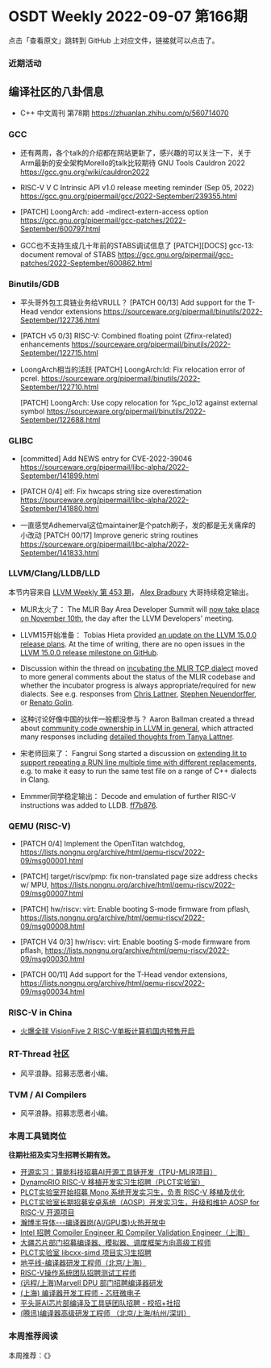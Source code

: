 # OSDT Weekly 2022-09-07 第166期

点击「查看原文」跳转到 GitHub 上对应文件，链接就可以点击了。

### 近期活动

## 编译社区的八卦信息

- C++ 中文周刊 第78期 https://zhuanlan.zhihu.com/p/560714070

### GCC

- 还有两周，各个talk的介绍都在网站更新了，感兴趣的可以关注一下，关于Arm最新的安全架构Morello的talk比较期待
  GNU Tools Cauldron 2022
  https://gcc.gnu.org/wiki/cauldron2022

- RISC-V V C Intrinsic API v1.0 release meeting reminder (Sep 05, 2022)
  https://gcc.gnu.org/pipermail/gcc/2022-September/239355.html

- [PATCH] LoongArch: add -mdirect-extern-access option
  https://gcc.gnu.org/pipermail/gcc-patches/2022-September/600797.html

- GCC也不支持生成几十年前的STABS调试信息了
  [PATCH][DOCS] gcc-13: document removal of STABS
  https://gcc.gnu.org/pipermail/gcc-patches/2022-September/600862.html

### Binutils/GDB

- 平头哥外包工具链业务给VRULL？
  [PATCH 00/13] Add support for the T-Head vendor extensions
  https://sourceware.org/pipermail/binutils/2022-September/122736.html

- [PATCH v5 0/3] RISC-V: Combined floating point (Zfinx-related) enhancements
  https://sourceware.org/pipermail/binutils/2022-September/122715.html

- LoongArch相当的活跃
  [PATCH] LoongArch:ld: Fix relocation error of pcrel.
  https://sourceware.org/pipermail/binutils/2022-September/122710.html

  [PATCH] LoongArch: Use copy relocation for %pc_lo12 against external symbol
  https://sourceware.org/pipermail/binutils/2022-September/122688.html

### GLIBC

- [committed] Add NEWS entry for CVE-2022-39046
  https://sourceware.org/pipermail/libc-alpha/2022-September/141899.html

- [PATCH 0/4] elf: Fix hwcaps string size overestimation
  https://sourceware.org/pipermail/libc-alpha/2022-September/141880.html

- 一直感觉Adhemerval这位maintainer是个patch刷子，发的都是无关痛痒的小改动
  [PATCH 00/17] Improve generic string routines
  https://sourceware.org/pipermail/libc-alpha/2022-September/141833.html

### LLVM/Clang/LLDB/LLD

本节内容来自 [LLVM Weekly 第 453 期](http://llvmweekly.org/issue/453)，
[Alex Bradbury](https://www.linkedin.com/in/alex-bradbury/) 大哥持续稳定输出。

* MLIR太火了： The MLIR Bay Area Developer Summit will [now take place on November 10th](https://discourse.llvm.org/t/rescheduled-mlir-bay-area-developer-summit-nov-10-2022/65043/3), the day after the LLVM Developers' meeting.

* LLVM15开始准备： Tobias Hieta provided [an update on the LLVM 15.0.0 release plans](https://discourse.llvm.org/t/llvm-15-0-0-final-release-update-and-help-needed/64967).  At the time of writing, there are no open issues in the [LLVM 15.0.0 release milestone on GitHub](https://github.com/llvm/llvm-project/milestone/11).

* Discussion within the thread on [incubating the MLIR TCP dialect](https://discourse.llvm.org/t/rfc-incubation-request-for-incubating-tcp-dialect-for-mlir/64883) moved to more general comments about the status of the MLIR codebase and whether the incubator progress is always appropriate/required for new dialects. See e.g. responses from [Chris Lattner](https://discourse.llvm.org/t/rfc-incubation-request-for-incubating-tcp-dialect-for-mlir/64883/18), [Stephen Neuendorffer](https://discourse.llvm.org/t/rfc-incubation-request-for-incubating-tcp-dialect-for-mlir/64883/20), or [Renato Golin](https://discourse.llvm.org/t/rfc-incubation-request-for-incubating-tcp-dialect-for-mlir/64883/24).

* 这种讨论好像中国的伙伴一般都没参与？ Aaron Ballman created a thread about [community code ownership in LLVM in general](https://discourse.llvm.org/t/about-community-code-ownership/64930), which attracted many responses including [detailed thoughts from Tanya Lattner](https://discourse.llvm.org/t/about-community-code-ownership/64930/3).

* 宋老师回来了： Fangrui Song started a discussion on [extending lit to support repeating a RUN line multiple time with different replacements](https://discourse.llvm.org/t/lit-run-a-run-line-multiple-times-with-different-replacements/64932), e.g. to make it easy to run the same test file on a range of C++ dialects in Clang.

* Emmmer同学稳定输出： Decode and emulation of further RISC-V instructions was added to LLDB.
  [ff7b876](https://reviews.llvm.org/rGff7b876aa75d).

### QEMU (RISC-V)

- [PATCH 0/4] Implement the OpenTitan watchdog,
  https://lists.nongnu.org/archive/html/qemu-riscv/2022-09/msg00001.html

- [PATCH] target/riscv/pmp: fix non-translated page size address checks w/ MPU,
  https://lists.nongnu.org/archive/html/qemu-riscv/2022-09/msg00007.html

- [PATCH] hw/riscv: virt: Enable booting S-mode firmware from pflash,
  https://lists.nongnu.org/archive/html/qemu-riscv/2022-09/msg00008.html

- [PATCH V4 0/3] hw/riscv: virt: Enable booting S-mode firmware from pflash,
  https://lists.nongnu.org/archive/html/qemu-riscv/2022-09/msg00030.html

- [PATCH 00/11] Add support for the T-Head vendor extensions,
  https://lists.nongnu.org/archive/html/qemu-riscv/2022-09/msg00034.html

### RISC-V in China

- [火爆全球 VisionFive 2 RISC-V单板计算机国内预售开启](https://mp.weixin.qq.com/s/13Oq_ysZ5DoTtdd2PBnG2A)

### RT-Thread 社区

- 风平浪静。招募志愿者小编。

### TVM / AI Compilers

- 风平浪静。招募志愿者小编。

### 本周工具链岗位

**往期社招及实习生招聘长期有效。**

- [开源实习：算能科技招募AI开源工具链开发（TPU-MLIR项目）](https://mp.weixin.qq.com/s/IBJh0ip4k11PzIMZecsWSw)
- [DynamoRIO RISC-V 移植开发实习生招聘（PLCT实验室）](https://mp.weixin.qq.com/s/J_5TjT6DOqeOXJXQI5VQxw)
- [PLCT实验室开始招募 Mono 系统开发实习生，负责 RISC-V 移植及优化](https://mp.weixin.qq.com/s/whEW7Hay1jIP1tBzIPay1A)
- [PLCT实验室长期招募安卓系统（AOSP）开发实习生，升级和维护 AOSP for RISC-V 开源项目](https://mp.weixin.qq.com/s/dJP2cEB1nex2inR5c-cJog)
- [瀚博半导体---编译器岗(AI/GPU类)火热开放中](https://mp.weixin.qq.com/s/8_KjZYa2Il4PglaGyBWk4Q)
- [Intel 招聘 Compiler Engineer 和 Compiler Validation Engineer（上海）](https://mp.weixin.qq.com/s/I3DWxXODNoLRr0kN2xMZLQ)
- [大疆芯片部门招募编译器、模拟器、调度框架方向高级工程师](https://mp.weixin.qq.com/s/Wn5NzAtUTwQNXKRvMVQWLA)
- [PLCT实验室 libcxx-simd 项目实习生招聘](https://mp.weixin.qq.com/s/EIVx5cY74GlodirySY97Qw)
- [地平线-编译器研发工程师（北京/上海）](https://mp.weixin.qq.com/s/MYObl7iWIbyrTz9hCmKWYA)
- [RISC-V操作系统团队招聘测试工程师](https://mp.weixin.qq.com/s/inLFS4pI1F74m_oJ2I7xjQ)
- [(远程/上海)Marvell DPU 部门招聘编译器研发](https://mp.weixin.qq.com/s/B6JjAhF3TZjezD1tjYHDaw)
- [(上海) 编译器开发工程师 - 芯旺微电子](https://mp.weixin.qq.com/s/nqe1-7qffnc0CaejYkpKyw)
- [平头哥AI芯片部编译及工具链团队招聘 - 校招+社招](https://mp.weixin.qq.com/s/kARbXtJotRPCNMrV-yOanA)
- [(腾讯)编译器高级研发工程师 （北京/上海/杭州/深圳）](https://mp.weixin.qq.com/s/DF-2qmHmpKZtJ1djHXM1Ug)

### 本周推荐阅读

本周推荐：《》
